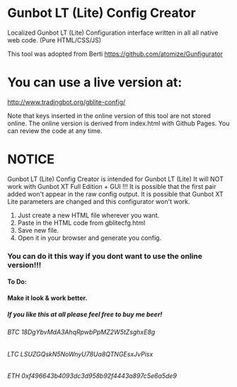 # Gunbot LT (Lite) Config Creator
Localized Gunbot LT (Lite) Configuration interface written in all all native web code. (Pure HTML/CSS/JS)

This tool was adopted from Berti
https://github.com/atomize/Gunfigurator

# You can use a live version at: 
http://www.tradingbot.org/gblite-config/

Note that keys inserted in the online version of this tool are
not stored online. The online version is derived from index.html
with Github Pages. You can review the code at any time. 

# NOTICE
Gunbot LT (Lite) Config Creator is intended for Gunbot LT (Lite)
It will NOT work with Gunbot XT Full Edition + GUI !!!
It is possible that the first pair added won't appear in the raw config output. 
It is possible that Gunbot XT Lite parameters are changed and this configurator won't work.

1) Just create a new HTML file wherever you want. 
2) Paste in the HTML code from gblitecfg.html
3) Save new file.
4) Open it in your browser and generate you config.

### You can do it this way if you dont want to use the online version!!!


#### To Do:
#### Make it look & work better.

##### If you like this at all please feel free to buy me beer!
###### BTC 18DgYbvMdA3AhqRpwbPpMZ2W5tZsghxE8g
###### LTC LSUZGQskN5NoWnyU78Ua8QTNGEsxJvPisx
###### ETH 0xf496643b4093dc3d958b92f4443a897c5e6a5de9